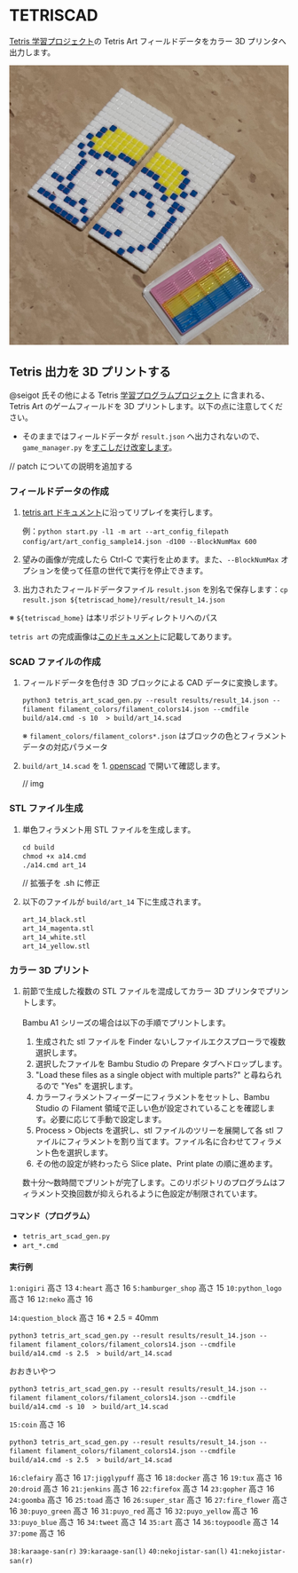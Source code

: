 # TETRISCAD

[Tetris 学習プロジェクト](https://github.com/seigot/tetris)の Tetris Art フィールドデータをカラー 3D プリンタへ出力します。
<!-- また、PNG 画像を低解像度ピクセル化してカラー 3D プリンタへ出力します。-->

![レモンを被るからあげ氏](media/karaages.png)
<!-- ![Netscapeロゴ](media/netscape.png) -->

## Tetris 出力を 3D プリントする

@seigot 氏その他による Tetris [学習プログラムプロジェクト](https://github.com/seigot/tetris) に含まれる、Tetris Art のゲームフィールドを 3D プリントします。以下の点に注意してください。

* そのままではフィールドデータが `result.json` へ出力されないので、 `game_manager.py` を[すこしだけ改変します](./diff_game_manager)。

// patch についての説明を追加する

### フィールドデータの作成

1.  [tetris art ドキュメント](https://github.com/seigot/tetris/blob/master/doc/files/art.md)に沿ってリプレイを実行します。

    例：`python start.py -l1 -m art --art_config_filepath config/art/art_config_sample14.json -d100 --BlockNumMax 600`


1. 望みの画像が完成したら Ctrl-C で実行を止めます。また、`--BlockNumMax` オプションを使って任意の世代で実行を停止できます。

1.  出力されたフィールドデータファイル `result.json` を別名で保存します：`cp result.json ${tetriscad_home}/result/result_14.json` 

※ `${tetriscad_home}` は本リポジトリディレクトリへのパス

`tetris art` の完成画像は[このドキュメント](./shape_list.md)に記載してあります。

### SCAD ファイルの作成

1. フィールドデータを色付き 3D ブロックによる CAD データに変換します。

    ```
    python3 tetris_art_scad_gen.py --result results/result_14.json --filament filament_colors/filament_colors14.json --cmdfile build/a14.cmd -s 10  > build/art_14.scad
    ```

    ※ `filament_colors/filament_colors*.json` はブロックの色とフィラメントデータの対応パラメータ

1. `build/art_14.scad` を 1. [openscad](https://openscad.org/) で開いて確認します。

    // img

### STL ファイル生成

1. 単色フィラメント用 STL ファイルを生成します。

    ```
    cd build
    chmod +x a14.cmd
    ./a14.cmd art_14
    ```

    // 拡張子を .sh に修正


1.  以下のファイルが `build/art_14` 下に生成されます。

    ```
    art_14_black.stl
    art_14_magenta.stl
    art_14_white.stl
    art_14_yellow.stl
    ```

### カラー 3D プリント

1. 前節で生成した複数の STL ファイルを混成してカラー 3D プリンタでプリントします。
<br> <br> Bambu A1 シリーズの場合は以下の手順でプリントします。

    1. 生成された stl ファイルを Finder ないしファイルエクスプローラで複数選択します。
    1. 選択したファイルを Bambu Studio の Prepare タブへドロップします。
    1. "Load these files as a single object with multiple parts?" と尋ねられるので "Yes" を選択します。
    1. カラーフィラメントフィーダーにフィラメントをセットし、Bambu Studio の Filament 領域で正しい色が設定されていることを確認します。必要に応じて手動で設定します。
    2. Process > Objects を選択し、stl ファイルのツリーを展開して各 stl ファイルにフィラメントを割り当てます。ファイル名に合わせてフィラメント色を選択します。
    1. その他の設定が終わったら Slice plate、Print plate の順に進めます。

    数十分〜数時間でプリントが完了します。このリポジトリのプログラムはフィラメント交換回数が抑えられるように色設定が制限されています。
    

#### コマンド（プログラム）

* `tetris_art_scad_gen.py`
* `art_*.cmd`

#### 実行例

`1:onigiri`         高さ 13
`4:heart`           高さ 16
`5:hamburger_shop`  高さ 15
`10:python_logo`    高さ 16
`12:neko`           高さ 16

`14:question_block` 高さ 16 * 2.5 = 40mm 

```
python3 tetris_art_scad_gen.py --result results/result_14.json --filament filament_colors/filament_colors14.json --cmdfile build/a14.cmd -s 2.5  > build/art_14.scad
```

おおきいやつ

```
python3 tetris_art_scad_gen.py --result results/result_14.json --filament filament_colors/filament_colors14.json --cmdfile build/a14.cmd -s 10  > build/art_14.scad  
```

`15:coin`           高さ 16

```
python3 tetris_art_scad_gen.py --result results/result_14.json --filament filament_colors/filament_colors14.json --cmdfile build/a14.cmd -s 2.5  > build/art_14.scad
```

`16:clefairy`       高さ 16
`17:jigglypuff`     高さ 16
`18:docker`         高さ 16
`19:tux`            高さ 16
`20:droid`          高さ 16
`21:jenkins`        高さ 16
`22:firefox`        高さ 14
`23:gopher`         高さ 16
`24:goomba`         高さ 16
`25:toad`           高さ 16
`26:super_star`     高さ 16
`27:fire_flower`    高さ 16
`30:puyo_green`     高さ 16
`31:puyo_red`       高さ 16
`32:puyo_yellow`    高さ 16
`33:puyo_blue`      高さ 16
`34:tweet`          高さ 14
`35:art`            高さ 14
`36:toypoodle`      高さ 14
`37:pome`           高さ 16

`38:karaage-san(r)`
`39:karaage-san(l)`
`40:nekojistar-san(l)`
`41:nekojistar-san(r)`

<!--
## PNG 画像を 3D プリントする

### 実装メモ
* 任意の png 画像を入力
* 変換後の縦横ピクセル数を指定
* 解像度減、blur などする
* 24ビット色情報をプリント可能な色名（~16 色）へ変換する（外部設定ファイルで変更可）
* 色と高さの対応づけ（外部設定ファイルで調整可）
* 色名を2色の組み合わせ（上下レイヤーの別あり）に変換する

#### コマンド（プログラム）

* `colorscan/getcolor.py`
* `art_scad_gen.py`
* `build_netscape.sh`

### その他メモ (できれば)

* `tetris_art_scad_gen.py` と `art_scad_gen.py` を統合

-->

